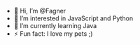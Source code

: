 - 👋 Hi, I’m @Fagner
- 👀 I’m interested in JavaScript and Python
- 🌱 I’m currently learning Java
- ⚡ Fun fact: I love my pets ;)

<!---
Brawlis/Brawlis is a ✨ special ✨ repository because its `README.md` (this file) appears on your GitHub profile.
You can click the Preview link to take a look at your changes.
--->
